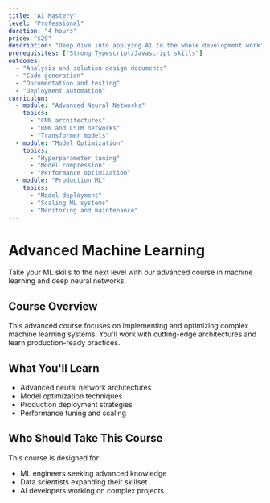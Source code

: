 ```yaml
---
title: "AI Mastery"
level: "Professional"
duration: "4 hours"
price: "$29"
description: "Deep dive into applying AI to the whole development workflow. From requirements to deployment."
prerequisites: ["Strong Typescript/Javascript skills"]
outcomes:
  - "Analysis and solution design documents"
  - "Code generation"
  - "Documentation and testing"
  - "Deployment automation"
curriculum:
  - module: "Advanced Neural Networks"
    topics:
      - "CNN architectures"
      - "RNN and LSTM networks"
      - "Transformer models"
  - module: "Model Optimization"
    topics:
      - "Hyperparameter tuning"
      - "Model compression"
      - "Performance optimization"
  - module: "Production ML"
    topics:
      - "Model deployment"
      - "Scaling ML systems"
      - "Monitoring and maintenance"
---
```


# Advanced Machine Learning

Take your ML skills to the next level with our advanced course in machine learning and deep neural networks.

## Course Overview

This advanced course focuses on implementing and optimizing complex machine learning systems. You'll work with cutting-edge architectures and learn production-ready practices.

## What You'll Learn

- Advanced neural network architectures
- Model optimization techniques
- Production deployment strategies
- Performance tuning and scaling

## Who Should Take This Course

This course is designed for:
- ML engineers seeking advanced knowledge
- Data scientists expanding their skillset
- AI developers working on complex projects